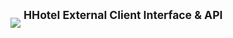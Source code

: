 <sub>![](http://imgur.com/yWgYZ8n.gif)</sub>
<sup>HHotel External Client Interface & API</sup>
------------------------------------------
